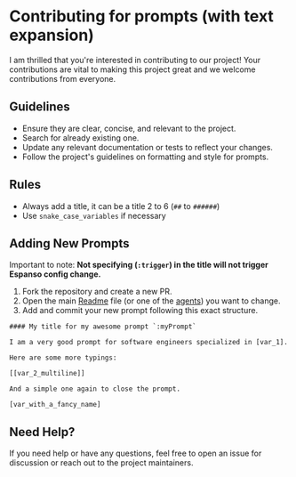 # Contributing for prompts (with text expansion)

I am thrilled that you're interested in contributing to our project! Your contributions are vital to making this project great and we welcome contributions from everyone.

## Guidelines

- Ensure they are clear, concise, and relevant to the project.
- Search for already existing one.
- Update any relevant documentation or tests to reflect your changes.
- Follow the project's guidelines on formatting and style for prompts.

## Rules

- Always add a title, it can be a title 2 to 6 (`##` to `######`)
- Use `snake_case_variables` if necessary

## Adding New Prompts

Important to note: **Not specifying (`:trigger`) in the title will not trigger Espanso config change.**

1. Fork the repository and create a new PR.
2. Open the main [Readme](./README.md) file (or one of the [agents](./agents/)) you want to change.
3. Add and commit your new prompt following this exact structure.

```text
#### My title for my awesome prompt `:myPrompt`

I am a very good prompt for software engineers specialized in [var_1].

Here are some more typings:

[[var_2_multiline]]

And a simple one again to close the prompt.

[var_with_a_fancy_name]
```

## Need Help?

If you need help or have any questions, feel free to open an issue for discussion or reach out to the project maintainers.
